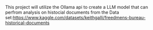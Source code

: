 This project will utilize the Ollama api to create a LLM model that can perfrom analysis on histocial documents from the Data set:https://www.kaggle.com/datasets/keithgalli/freedmens-bureau-historical-documents
